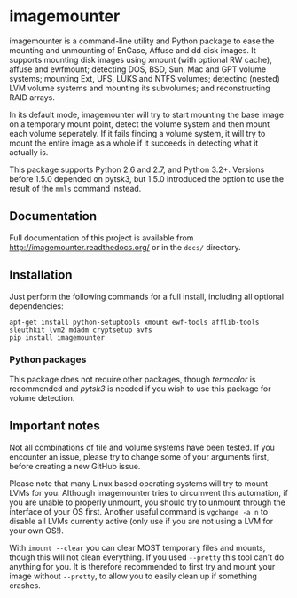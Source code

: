 imagemounter
============

imagemounter is a command-line utility and Python package to ease the mounting and unmounting of EnCase, Affuse and dd
disk images. It supports mounting disk images using xmount (with optional RW cache), affuse and ewfmount;
detecting DOS, BSD, Sun, Mac and GPT volume systems; mounting Ext, UFS, LUKS and NTFS volumes; detecting (nested) LVM
volume systems and mounting its subvolumes; and reconstructing RAID arrays.

In its default mode, imagemounter will try to start mounting the base image on a temporary mount point,
detect the volume system and then mount each volume seperately. If it fails finding a volume system,
it will try to mount the entire image as a whole if it succeeds in detecting what it actually is.

This package supports Python 2.6 and 2.7, and Python 3.2+. Versions before 1.5.0 depended on pytsk3, but 1.5.0
introduced the option to use the result of the `mmls` command instead.

Documentation
-------------
Full documentation of this project is available from http://imagemounter.readthedocs.org/ or in the `docs/` directory.

Installation
------------
Just perform the following commands for a full install, including all optional dependencies:

    apt-get install python-setuptools xmount ewf-tools afflib-tools sleuthkit lvm2 mdadm cryptsetup avfs 
    pip install imagemounter

### Python packages
This package does not require other packages, though _termcolor_ is recommended and _pytsk3_ is needed if you wish to
use this package for volume detection.

Important notes
---------------
Not all combinations of file and volume systems have been tested. If you encounter an issue, please try to change some
of your arguments first, before creating a new GitHub issue.

Please note that many Linux based operating systems will try to mount LVMs for you. Although imagemounter tries to
circumvent this automation, if you are unable to properly unmount, you should try to unmount through the interface of
your OS first. Another useful command is `vgchange -a n` to disable all LVMs currently active (only use if you are not
using a LVM for your own OS!).

With `imount --clear` you can clear MOST temporary files and mounts, though this will not clean everything. If you used
`--pretty` this tool can't do anything for you. It is therefore recommended to first try and mount your image without
`--pretty`, to allow you to easily clean up if something crashes.
